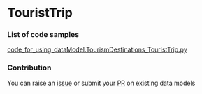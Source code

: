 # TouristTrip

### List of code samples 

<!-- 50-List of code -->

<!-- [code entry](link) -->
[code_for_using_dataModel.TourismDestinations_TouristTrip.py](https://github.com/smart-data-models/dataModel.TourismDestinations/blob/master/TouristTrip/code/code_for_using_dataModel.TourismDestinations_TouristTrip.py)


<!-- /50-List of code -->

### Contribution
You can raise an [issue](https://github.com/smart-data-models/dataModel.TourismDestinations/issues) or submit your [PR](https://github.com/smart-data-models/dataModel.TourismDestinations/pulls) on existing data models
